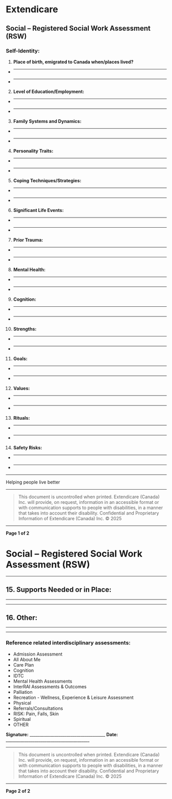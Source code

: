 # Extendicare
## Social – Registered Social Work Assessment (RSW)

### Self-Identity:
1. **Place of birth, emigrated to Canada when/places lived?**
- ______________________________________________________________________________________
- ____________________________________

2. **Level of Education/Employment:**
- ______________________________________________________________________________________
- ____________________________________

3. **Family Systems and Dynamics:**
- ______________________________________________________________________________________
- ____________________________________

4. **Personality Traits:**
- ______________________________________________________________________________________
- ____________________________________

5. **Coping Techniques/Strategies:**
- ______________________________________________________________________________________
- ____________________________________

6. **Significant Life Events:**
- ______________________________________________________________________________________
- ____________________________________

7. **Prior Trauma:**
- ______________________________________________________________________________________
- ____________________________________

8. **Mental Health:**
- ______________________________________________________________________________________
- ____________________________________

9. **Cognition:**
- ______________________________________________________________________________________
- ____________________________________

10. **Strengths:**
- ______________________________________________________________________________________
- ____________________________________

11. **Goals:**
- ______________________________________________________________________________________
- ____________________________________

12. **Values:**
- ______________________________________________________________________________
- ____________________________________________

13. **Rituals:**
- ______________________________________________________________________________
- ____________________________________________

14. **Safety Risks:**
- ______________________________________________________________________________
- ____________________________________________

----

Helping people live better

----

> This document is uncontrolled when printed.
> Extendicare (Canada) Inc. will provide, on request, information in an accessible format or with communication supports to people with disabilities, in a manner that takes into account their disability. Confidential and Proprietary Information of Extendicare (Canada) Inc. © 2025

----

**Page 1 of 2**

# Social – Registered Social Work Assessment (RSW)

----

## 15. Supports Needed or in Place:
______________________________________________________________________________________
____________________________________

## 16. Other:
______________________________________________________________________________________
____________________________________

### Reference related interdisciplinary assessments:
- Admission Assessment
- All About Me
- Care Plan
- Cognition
- IDTC
- Mental Health Assessments
- InterRAI Assessments & Outcomes
- Palliation
- Recreation - Wellness, Experience & Leisure Assessment
- Physical
- Referrals/Consultations
- RISK: Pain, Falls, Skin
- Spiritual
- OTHER

**Signature:** _____________________________________
**Date:** _________________________________________

----

> This document is uncontrolled when printed.
> Extendicare (Canada) Inc. will provide, on request, information in an accessible format or with communication supports to people with disabilities, in a manner that takes into account their disability. Confidential and Proprietary Information of Extendicare (Canada) Inc. © 2025

----

**Page 2 of 2**